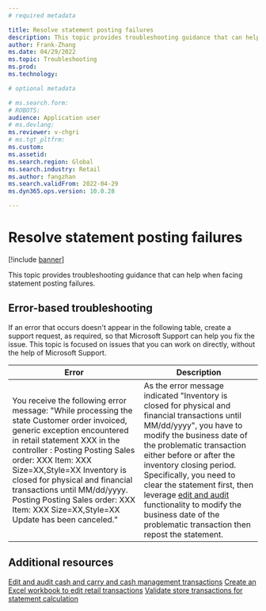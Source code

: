 ```yaml
---
# required metadata

title: Resolve statement posting failures
description: This topic provides troubleshooting guidance that can help resolve failures during statement posting process
author: Frank-Zhang
ms.date: 04/29/2022
ms.topic: Troubleshooting
ms.prod: 
ms.technology: 

# optional metadata

# ms.search.form: 
# ROBOTS: 
audience: Application user
# ms.devlang: 
ms.reviewer: v-chgri
# ms.tgt_pltfrm: 
ms.custom: 
ms.assetid: 
ms.search.region: Global
ms.search.industry: Retail
ms.author: fangzhan
ms.search.validFrom: 2022-04-29
ms.dyn365.ops.version: 10.0.28

---
```


# Resolve statement posting failures

[!include [banner](../../includes/banner.md)]

This topic provides troubleshooting guidance that can help when facing statement posting failures.

## Error-based troubleshooting
If an error that occurs doesn't appear in the following table, create a support request, as required, so that Microsoft Support can help you fix the issue. This topic is focused on issues that you can work on directly, without the help of Microsoft Support.

| Error | Description |
|-------|-------------|
| You receive the following error message: "While processing the state Customer order invoiced, generic exception encountered in retail statement XXX in the controller : Posting Posting Sales order: XXX Item: XXX Size=XX,Style=XX Inventory is closed for physical and financial transactions until MM/dd/yyyy. Posting Posting Sales order: XXX Item: XXX Size=XX,Style=XX Update has been canceled." | As the error message indicated "Inventory is closed for physical and financial transactions until MM/dd/yyyy", you have to modify the business date of the problematic transaction either before or after the inventory closing period. Specifically, you need to clear the statement first, then leverage [edit and audit](https://docs.microsoft.com/en-us/dynamics365/commerce/edit-cash-trans) functionality to modify the business date of the problematic transaction then repost the statement.|


## Additional resources

[Edit and audit cash and carry and cash management transactions](https://docs.microsoft.com/en-us/dynamics365/commerce/edit-cash-trans)
[Create an Excel workbook to edit retail transactions](https://docs.microsoft.com/en-us/dynamics365/commerce/create-excel-edit)
[Validate store transactions for statement calculation](https://docs.microsoft.com/en-us/dynamics365/commerce/valid-checker)
